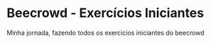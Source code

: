 # Beecrowd - Exercícios Iniciantes
 Minha jornada, fazendo todos os exercicios iniciantes do beecrowd
